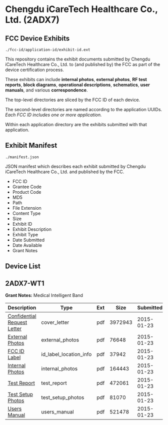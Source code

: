 # Chengdu iCareTech Healthcare Co., Ltd. (2ADX7)
## FCC Device Exhibits

```
./fcc-id/application-id/exhibit-id.ext
```

This repository contains the exhibit documents submitted by Chengdu iCareTech Healthcare Co., Ltd. to (and published by) the FCC as part of the device certification process.

These exhibits can include **internal photos**, **external photos**, **RF test reports**, **block diagrams**, **operational descriptions**, **schematics**, **user manuals**, and various **correspondence**.

The top-level directories are sliced by the FCC ID of each device.

The second-level directories are named according to the application UUIDs. *Each FCC ID includes one or more application.*

Within each application directory are the exhibits submitted with that application. 

## Exhibit Manifest

```
./manifest.json
```

JSON manifest which describes each exhibit submitted by Chengdu iCareTech Healthcare Co., Ltd. and published by the FCC.

- FCC ID
- Grantee Code
- Product Code
- MD5
- Path
- File Extension
- Content Type
- Size
- Exhibit ID
- Exhibit Description
- Exhibit Type
- Date Submitted
- Date Available
- Grant Notes

## Device List
## 2ADX7-WT1
**Grant Notes:** Medical Intelligent Band

| Description | Type | Ext | Size | Submitted | Available |
| ----------- | ---- | --- | ---- | --------- | --------- |
| [Confidential Request Letter](2ADX7-WT1/2890106a1bdb8c0179cfa1745fbaffa1/2512169.pdf) | cover_letter | pdf | 3972943 | 2015-01-23 | 2015-01-23 |
| [External Photos](2ADX7-WT1/2890106a1bdb8c0179cfa1745fbaffa1/2512170.pdf) | external_photos | pdf | 76648 | 2015-01-23 | 2015-01-23 |
| [FCC ID Label](2ADX7-WT1/2890106a1bdb8c0179cfa1745fbaffa1/2512171.pdf) | id_label_location_info | pdf | 37942 | 2015-01-23 | 2015-01-23 |
| [Internal Photos](2ADX7-WT1/2890106a1bdb8c0179cfa1745fbaffa1/2512172.pdf) | internal_photos | pdf | 164443 | 2015-01-23 | 2015-01-23 |
| [Test Report](2ADX7-WT1/2890106a1bdb8c0179cfa1745fbaffa1/2512175.pdf) | test_report | pdf | 472061 | 2015-01-23 | 2015-01-23 |
| [Test Setup Photos](2ADX7-WT1/2890106a1bdb8c0179cfa1745fbaffa1/2512176.pdf) | test_setup_photos | pdf | 81070 | 2015-01-23 | 2015-01-23 |
| [Users Manual](2ADX7-WT1/2890106a1bdb8c0179cfa1745fbaffa1/2512177.pdf) | users_manual | pdf | 521478 | 2015-01-23 | 2015-01-23 |

